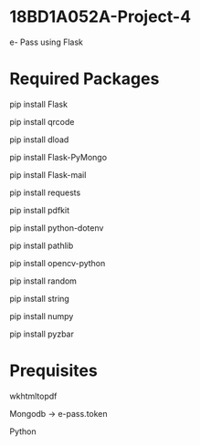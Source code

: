 # 18BD1A052A-Project-4
e- Pass using Flask

# Required Packages
pip install Flask

pip install qrcode

pip install dload

pip install Flask-PyMongo

pip install Flask-mail

pip install requests

pip install pdfkit

pip install python-dotenv

pip install pathlib

pip install opencv-python

pip install random

pip install string

pip install numpy

pip install pyzbar

# Prequisites
wkhtmltopdf

Mongodb -> e-pass.token

Python
